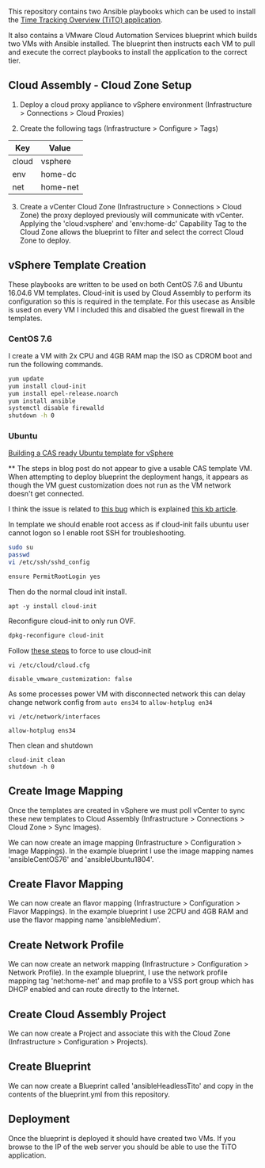 This repository contains two Ansible playbooks which can be used to install the [Time Tracking Overview (TiTO) application](https://github.com/vmeoc/Tito).

It also contains a VMware Cloud Automation Services blueprint which builds two VMs with Ansible installed. The blueprint then instructs each VM to pull and execute the correct playbooks to install the application to the correct tier.

## Cloud Assembly - Cloud Zone Setup

1. Deploy a cloud proxy appliance to vSphere environment (Infrastructure > Connections > Cloud Proxies)

2. Create the following tags (Infrastructure > Configure > Tags)

Key | Value
--- | ---
cloud | vsphere
env | home-dc
net | home-net
  
3. Create a vCenter Cloud Zone (Infrastructure > Connections > Cloud Zone) the proxy deployed previously will communicate with vCenter.  Applying the 'cloud:vsphere' and 'env:home-dc' Capability Tag to the Cloud Zone allows the blueprint to filter and select the correct Cloud Zone to deploy.

## vSphere Template Creation

These playbooks are written to be used on both CentOS 7.6 and Ubuntu 16.04.6 VM templates. Cloud-init is used by Cloud Assembly to perform its configuration so this is required in the template. For this usecase as Ansible is used on every VM I included this and disabled the guest firewall in the templates. 

### CentOS 7.6

I create a VM with 2x CPU and 4GB RAM map the ISO as CDROM boot and run the following commands.

```bash
yum update
yum install cloud-init
yum install epel-release.noarch
yum install ansible
systemctl disable firewalld
shutdown -h 0
```

### Ubuntu


[Building a CAS ready Ubuntu template for vSphere](https://blogs.vmware.com/management/2019/02/building-a-cas-ready-ubuntu-template-for-vsphere.html) 

** The steps in blog post do not appear to give a usable CAS template VM.  When attempting to deploy blueprint the deployment hangs, it appears as though the VM guest customization does not run as the VM network doesn't get connected.


I think the issue is related to [this bug](https://bugs.launchpad.net/ubuntu/+source/open-vm-tools/+bug/1793715) which is explained [this kb article](https://kb.vmware.com/s/article/56409).

In template we should enable root access as if cloud-init fails ubuntu user cannot logon so I enable root SSH for troubleshooting.

```bash
sudo su
passwd
vi /etc/ssh/sshd_config

ensure PermitRootLogin yes
```

Then do the normal cloud init install.

```
apt -y install cloud-init
```

Reconfigure cloud-init to only run OVF.

```bash
dpkg-reconfigure cloud-init
```

Follow [these steps](https://kb.vmware.com/s/article/59557) to force to use cloud-init 

```
vi /etc/cloud/cloud.cfg

disable_vmware_customization: false
```

As some processes power VM with disconnected network this can delay change network config from `auto ens34` to `allow-hotplug en34`

```
vi /etc/network/interfaces

allow-hotplug ens34
```

Then clean and shutdown

```
cloud-init clean
shutdown -h 0
```

## Create Image Mapping

Once the templates are created in vSphere we must poll vCenter to sync these new templates to Cloud Assembly (Infrastructure > Connections > Cloud Zone > Sync Images).

We can now create an image mapping (Infrastructure > Configuration > Image Mappings). In the example blueprint I use the image mapping names 'ansibleCentOS76' and 'ansibleUbuntu1804'.

## Create Flavor Mapping

We can now create an flavor mapping (Infrastructure > Configuration > Flavor Mappings). In the example blueprint I use 2CPU and 4GB RAM and use the flavor mapping name 'ansibleMedium'.

## Create Network Profile

We can now create an network mapping (Infrastructure > Configuration > Network Profile). In the example blueprint, I use the network profile mapping tag 'net:home-net' and map profile to a VSS port group which has DHCP enabled and can route directly to the Internet.

## Create Cloud Assembly Project

We can now create a Project and associate this with the Cloud Zone (Infrastructure > Configuration > Projects).

## Create Blueprint

We can now create a Blueprint called 'ansibleHeadlessTito' and copy in the contents of the blueprint.yml from this repository.

## Deployment

Once the blueprint is deployed it should have created two VMs. If you browse to the IP of the web server you should be able to use the TiTO application.
